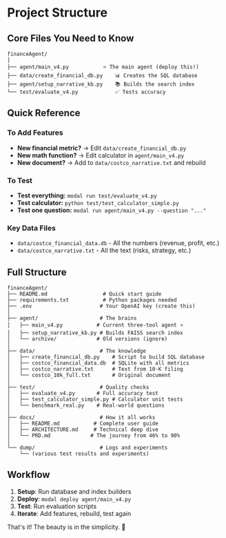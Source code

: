 # Project Structure

## Core Files You Need to Know

```
financeAgent/
│
├── agent/main_v4.py           ⭐ The main agent (deploy this!)
├── data/create_financial_db.py    📊 Creates the SQL database  
├── agent/setup_narrative_kb.py    📚 Builds the search index
└── test/evaluate_v4.py            ✅ Tests accuracy
```

## Quick Reference

### To Add Features
- **New financial metric?** → Edit `data/create_financial_db.py`
- **New math function?** → Edit calculator in `agent/main_v4.py`  
- **New document?** → Add to `data/costco_narrative.txt` and rebuild

### To Test
- **Test everything:** `modal run test/evaluate_v4.py`
- **Test calculator:** `python test/test_calculator_simple.py`
- **Test one question:** `modal run agent/main_v4.py --question "..."`

### Key Data Files
- `data/costco_financial_data.db` - All the numbers (revenue, profit, etc.)
- `data/costco_narrative.txt` - All the text (risks, strategy, etc.)

## Full Structure

```
financeAgent/
├── README.md                  # Quick start guide
├── requirements.txt           # Python packages needed
├── .env                      # Your OpenAI key (create this)
│
├── agent/                    # The brains
│   ├── main_v4.py           # Current three-tool agent ⭐
│   ├── setup_narrative_kb.py # Builds FAISS search index
│   └── archive/             # Old versions (ignore)
│
├── data/                     # The knowledge  
│   ├── create_financial_db.py    # Script to build SQL database
│   ├── costco_financial_data.db  # SQLite with all metrics
│   ├── costco_narrative.txt      # Text from 10-K filing
│   └── costco_10k_full.txt       # Original document
│
├── test/                     # Quality checks
│   ├── evaluate_v4.py       # Full accuracy test
│   ├── test_calculator_simple.py # Calculator unit tests
│   └── benchmark_real.py    # Real-world questions
│
├── docs/                     # How it all works
│   ├── README.md           # Complete user guide  
│   ├── ARCHITECTURE.md     # Technical deep dive
│   └── PRD.md             # The journey from 46% to 90%
│
└── dump/                     # Logs and experiments
    └── (various test results and experiments)
```

## Workflow

1. **Setup**: Run database and index builders
2. **Deploy**: `modal deploy agent/main_v4.py`
3. **Test**: Run evaluation scripts
4. **Iterate**: Add features, rebuild, test again

That's it! The beauty is in the simplicity. 🎯
